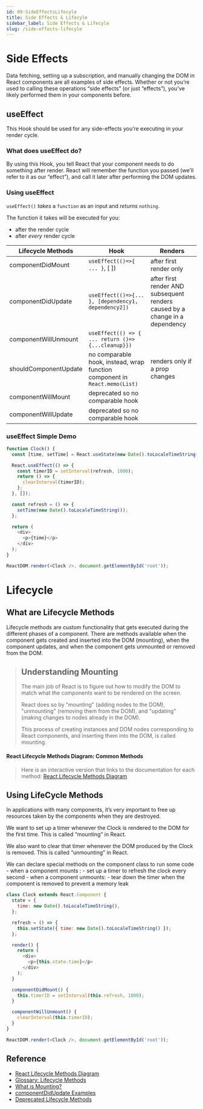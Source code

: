 ```yaml
---
id: 09-SideEffectsLifecyle
title: Side Effects & Lifecyle
sidebar_label: Side Effects & Lifecyle
slug: /side-effects-lifecyle
---
```


# Side Effects

Data fetching, setting up a subscription, and manually changing the DOM in React components are all examples of side effects. Whether or not you’re used to calling these operations “side effects” (or just “effects”), you’ve likely performed them in your components before.

## useEffect

This Hook should be used for any side-effects you’re executing in your render cycle.

### What does useEffect do?

By using this Hook, you tell React that your component needs to do something after render. React will remember the function you passed (we'll refer to it as our “effect”), and call it later after performing the DOM updates.

### Using useEffect

`useEffect()` _takes_ a `function` as an input and _returns_ `nothing`.

The function it takes will be executed for you:

- after the render cycle
- after _every_ render cycle

| Lifecycle Methods     | Hook                                                                       | Renders                                                                      |
| --------------------- | -------------------------------------------------------------------------- | ---------------------------------------------------------------------------- |
| componentDidMount     | `useEffect(()=>{ ... }`, [ ])                                              | after first render only                                                      |
| componentDidUpdate    | `useEffect(()=>{... }, [dependency1, dependency2])`                        | after first render AND subsequent renders caused by a change in a dependency |
| componentWillUnmount  | `useEffect(() => { ... return ()=> {...cleanup}})`                         |
| shouldComponentUpdate | no comparable hook, instead, wrap function component in `React.memo(List)` | renders only if a prop changes                                               |
| componentWillMount    | deprecated so no comparable hook                                           |
| componentWillUpdate   | deprecated so no comparable hook                                           |

### useEffect Simple Demo

```js
function Clock() {
  const [time, setTime] = React.useState(new Date().toLocaleTimeString());

  React.useEffect(() => {
    const timerID = setInterval(refresh, 1000);
    return () => {
      clearInterval(timerID);
    };
  }, []);

  const refresh = () => {
    setTime(new Date().toLocaleTimeString());
  };

  return (
    <div>
      <p>{time}</p>
    </div>
  );
}

ReactDOM.render(<Clock />, document.getElementById('root'));
```

# Lifecycle

## What are Lifecycle Methods

Lifecycle methods are custom functionality that gets executed during the different phases of a component. There are methods available when the component gets created and inserted into the DOM (mounting), when the component updates, and when the component gets unmounted or removed from the DOM.

> ## Understanding Mounting
>
> The main job of React is to figure out how to modify the DOM to match what the components want to be rendered on the screen.
>
> React does so by "mounting" (adding nodes to the DOM), "unmounting" (removing them from the DOM), and "updating" (making changes to nodes already in the DOM).
>
> This process of creating instances and DOM nodes corresponding to React components, and inserting them into the DOM, is called mounting.

#### React Lifecycle Methods Diagram: Common Methods

<!-- ![React Lifecycle Methods Diagram: Common](./assets/React_lifecycle_methods_diagram-common.png) -->

> Here is an interactive version that links to the documentation for each method: [React Lifecycle Methods Diagram](http://projects.wojtekmaj.pl/react-lifecycle-methods-diagram/)

## Using LifeCycle Methods

In applications with many components, it’s very important to free up resources taken by the components when they are destroyed.

We want to set up a timer whenever the Clock is rendered to the DOM for the first time. This is called “mounting” in React.

We also want to clear that timer whenever the DOM produced by the Clock is removed. This is called “unmounting” in React.

We can declare special methods on the component class to run some code - when a component mounts : - set up a timer to refresh the clock every second - when a component unmounts: - tear down the timer when the component is removed to prevent a memory leak

```js
class Clock extends React.Component {
  state = {
    time: new Date().toLocaleTimeString(),
  };

  refresh = () => {
    this.setState({ time: new Date().toLocaleTimeString() });
  };

  render() {
    return (
      <div>
        <p>{this.state.time}</p>
      </div>
    );
  }

  componentDidMount() {
    this.timerID = setInterval(this.refresh, 1000);
  }

  componentWillUnmount() {
    clearInterval(this.timerID);
  }
}

ReactDOM.render(<Clock />, document.getElementById('root'));
```

## Reference

- [React Lifecycle Methods Diagram](http://projects.wojtekmaj.pl/react-lifecycle-methods-diagram/)
- [Glossary: Lifecycle Methods](https://reactjs.org/docs/glossary.html#lifecycle-methods)
- [What is Mounting?](https://stackoverflow.com/questions/31556450/what-is-mounting-in-react-js/31559566#31559566)
- [componentDidUpdate Examples](https://stackoverflow.com/questions/38759703/when-to-use-react-componentdidupdate-method#:~:text=The%20componentDidUpdate%20is%20particularly%20useful,last%20thing%20to%20be%20executed.)
- [Deprecated Lifecycle Methods](https://reactjs.org/blog/2018/03/27/update-on-async-rendering.html)
